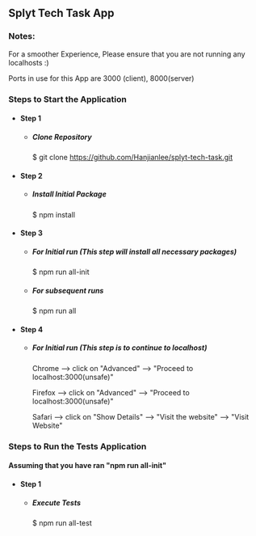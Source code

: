 ## Splyt Tech Task App

### Notes:

For a smoother Experience, Please ensure that you are not running any localhosts :)

Ports in use for this App are 3000 (client), 8000(server)

### Steps to Start the Application

- #### Step 1

  - ##### Clone Repository

    $ git clone https://github.com/Hanjianlee/splyt-tech-task.git

- #### Step 2

  - ##### Install Initial Package

    $ npm install

- #### Step 3

  - ##### For Initial run (This step will install all necessary packages)

    $ npm run all-init

  - ##### For subsequent runs

    $ npm run all

- #### Step 4

  - ##### For Initial run (This step is to continue to localhost)

    Chrome --> click on "Advanced" --> "Proceed to localhost:3000(unsafe)"

    Firefox --> click on "Advanced" --> "Proceed to localhost:3000(unsafe)"

    Safari --> click on "Show Details" --> "Visit the website" --> "Visit Website"

### Steps to Run the Tests Application

#### Assuming that you have ran "npm run all-init"

- #### Step 1

  - ##### Execute Tests

    $ npm run all-test
